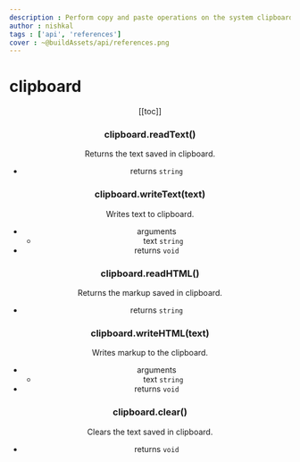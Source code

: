 ```yaml
---
description : Perform copy and paste operations on the system clipboard.
author : nishkal
tags : ['api', 'references']
cover : ~@buildAssets/api/references.png
---
```


# clipboard
<Header/>
[[toc]]


### clipboard.readText()
Returns the text saved in clipboard.
* returns `string`

### clipboard.writeText(text)
Writes text to clipboard.
* arguments
  * text `string`
* returns `void`

### clipboard.readHTML()
Returns the markup saved in clipboard.
* returns `string`

### clipboard.writeHTML(text)
Writes markup to the clipboard.
* arguments
  * text `string`
* returns `void`

### clipboard.clear()
Clears the text saved in clipboard.
* returns `void`
